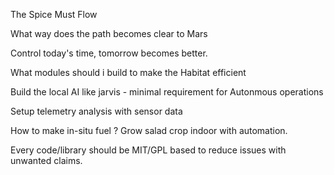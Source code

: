 The Spice Must Flow

What way does the path becomes clear to Mars

Control today's time, tomorrow becomes better.

What modules should i build to make the Habitat efficient

Build the local AI like jarvis - minimal requirement for Autonmous operations

Setup telemetry analysis with sensor data

How to make in-situ fuel ?
Grow salad crop indoor with automation.

Every code/library should be MIT/GPL based to reduce issues with unwanted claims.